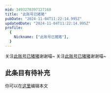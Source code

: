```yaml
---
mid: 3493270397127160
title: "此账号已猪猪"
pubDate: "2024-11-04T11:22:14.995Z"
updatedDate: "2024-11-04T11:22:14.995Z"
profile:
  {
    Nickname: ["此账号已猪猪"],
  }
---
```


关注[此账号已猪猪](https://space.bilibili.com/3493270397127160)谢谢喵~ 关注[此账号已猪猪](https://space.bilibili.com/3493270397127160)谢谢喵~

## 此条目有待补充
你可以在[这里](https://github.com/Yuhanawa/VTuber.ICU-Content/edit/master/v/此账号已猪猪/index.md)编辑本文
